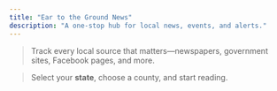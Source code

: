 ```yaml
---
title: "Ear to the Ground News"
description: "A one‑stop hub for local news, events, and alerts."
---
```


>Track every local source that matters—newspapers, government sites, Facebook pages, and more.  

> Select your **state**, choose a county, and start reading.

